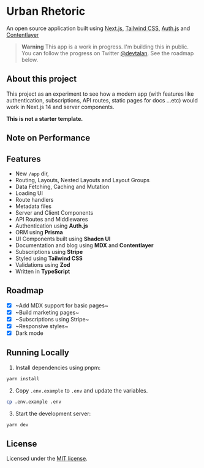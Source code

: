 # Urban Rhetoric

An open source application built using [Next.js](https://nextjs.org/), [Tailwind CSS](https://tailwindcss.com), [Auth.js](https://authjs.dev) and [Contentlayer](https://contentlayer.dev/)

> **Warning**
> This app is a work in progress. I'm building this in public. You can follow the progress on Twitter [@devtalan](https://twitter.com/dev_talan).
> See the roadmap below.

## About this project

This project as an experiment to see how a modern app (with features like authentication, subscriptions, API routes, static pages for docs ...etc) would work in Next.js 14 and server components.

**This is not a starter template.**

## Note on Performance

## Features

- New `/app` dir,
- Routing, Layouts, Nested Layouts and Layout Groups
- Data Fetching, Caching and Mutation
- Loading UI
- Route handlers
- Metadata files
- Server and Client Components
- API Routes and Middlewares
- Authentication using **Auth.js**
- ORM using **Prisma**
- UI Components built using **Shadcn UI**
- Documentation and blog using **MDX** and **Contentlayer**
- Subscriptions using **Stripe**
- Styled using **Tailwind CSS**
- Validations using **Zod**
- Written in **TypeScript**

## Roadmap

- [x] ~Add MDX support for basic pages~
- [x] ~Build marketing pages~
- [x] ~Subscriptions using Stripe~
- [x] ~Responsive styles~
- [x] Dark mode

## Running Locally

1. Install dependencies using pnpm:

```sh
yarn install
```

2. Copy `.env.example` to `.env` and update the variables.

```sh
cp .env.example .env
```

3. Start the development server:

```sh
yarn dev
```

## License

Licensed under the [MIT license](https://github.com/devchaudhary24k/UrbanRhetoric/blob/main/LISENCE.md).
